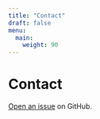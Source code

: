 ```yaml
---
title: "Contact"
draft: false
menu:
  main:
    weight: 90
---
```


# Contact

[Open an issue](https://github.com/allenyjl/hugo-mock-landing-page-autodeployed/issues/new) on GitHub.
